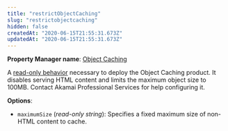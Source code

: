```yaml
---
title: "restrictObjectCaching"
slug: "restrictobjectcaching"
hidden: false
createdAt: "2020-06-15T21:55:31.673Z"
updatedAt: "2020-06-15T21:55:31.673Z"
---
```

__Property Manager name__: [Object Caching](https://control.akamai.com/wh/CUSTOMER/AKAMAI/en-US/WEBHELP/property-manager/property-manager-help/csh_lookup.html?id=PM_0121)

A [read-only behavior](#ro) necessary to deploy the Object Caching product. It disables serving HTML content and limits the maximum object size to 100MB. Contact Akamai Professional Services for help configuring it.

__Options__:

<div class="option" markdown="1" id="restrictObjectCaching.maximumSize" >

- `maximumSize` (_read-only string_): Specifies a fixed maximum size of non-HTML content to cache.

</div>

</div>

<div class="feature" data-feature="returnCacheStatus" markdown="1">
